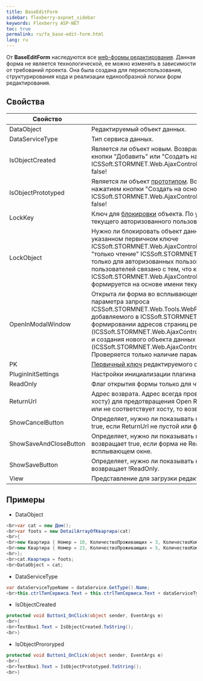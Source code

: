 ```yaml
---
title: BaseEditForm
sidebar: flexberry-aspnet_sidebar
keywords: Flexberry ASP-NET
toc: true
permalink: ru/fa_base-edit-form.html
lang: ru
---
```


От **BaseEditForm** наследуются все [web-формы редактирования](fa_editform.html). Данная форма не является технологической, ее можно изменять в зависимости от требований проекта.
Она была создана для переиспользования, структурирования кода и реализации единообразной логики форм редактирования.

## Свойства

|Свойство|Описание|
|---|---|
| DataObject | Редактируемый объект данных.|
| DataServiceType| Тип сервиса данных.|
| IsObjectCreated| Является ли объект новым.  Возвращает true в случае, когда объект создан нажатием кнопки "Добавить" или "Создать на основе".  В ICSSoft.STORMNET.Web.AjaxControls.Forms.BaseEditForm<T>.Preload() всегда возвращает false! | 
| IsObjectPrototyped| Является ли объект [прототипом](http://wiki.ics.perm.ru/DataObjectPrototype.ashx).  Возвращает true в случае, когда объект создан нажатием кнопки "Создать на основе".  В ICSSoft.STORMNET.Web.AjaxControls.Forms.BaseEditForm<T>.Preload() всегда возвращает false!|
| LockKey| Ключ для [блокировки](fw_readonly-win.html) объекта.  По умолчанию блокировка происходит по имени текущего авторизованного пользователя.|
| LockObject | Нужно ли блокировать объект данных.  По умолчанию блокировка включена при указанном первичном ключе ICSSoft.STORMNET.Web.AjaxControls.Forms.BaseEditForm<T>.PK, при выключенном режиме "только чтение" ICSSoft.STORMNET.Web.AjaxControls.Forms.BaseEditForm<T>.ReadOnly и только для авторизованных пользователей.  Требование авторизованности пользователей связано с тем, что ключ блокировки ICSSoft.STORMNET.Web.AjaxControls.Forms.BaseEditForm<T>.LockKey по умолчанию формируется на основе имени текущего авторизованного пользователя.|
| OpenInModalWindow | Открыта ли форма во всплывающем окне.  По умолчанию определяется на основе параметра запроса ICSSoft.STORMNET.Web.Tools.WebParamController.OpenedInNewWindowParamName, добавляемого в ICSSoft.STORMNET.Web.AjaxControls.WebObjectListView при формировании адресов страниц редактирования (ICSSoft.STORMNET.Web.AjaxControls.WebObjectListView.GetRealEditPage(System.String)) и создания нового объекта данных (ICSSoft.STORMNET.Web.AjaxControls.WebObjectListView.GetRealAddPage()).  Проверяется только наличие параметра. | 
| PK| [Первичный ключ](fo_primary-keys-objects.html) редактируемого объекта.|  
| PluginInitSettings | Настройки инициализации плагина формы редактирования.|
| ReadOnly | Флаг открытия формы только для чтения.|
| ReturnUrl | Адрес возврата.  Адрес всегда проверяется на "локальность" (соответствие текущему хосту) для предотвращения Open Redirection Attack.  Если адрес возврата отсутствует или не соответствует хосту, то возвращается адрес до корня сервера.|
| ShowCancelButton | Определяет, нужно ли показывать кнопку "Закрыть". В базовой реализации возвращает true, если ReturnUrl не пустой или форма открыта во всплывающем окне.|
| ShowSaveAndCloseButton | Определяет, нужно ли показывать кнопку "Сохранить и закрыть". В базовой реализации возвращает true, если форма не ReadOnly и ReturnUrl не пустой или форма открыта во всплывающем окне.|
| ShowSaveButton | Определяет, нужно ли показывать кнопку "Сохранить". В базовой реализации возвращает !ReadOnly.|
| View | Представление для загрузки редактируемых данных.|

## Примеры

* DataObject

```csharp
<br>var cat = new Дом();
<br>var foots = new DetailArrayOfКвартира(cat)
<br>{
<br>new Квартира { Номер = 10, КоличествоПроживающих = 3, КоличествоКомнат = 2 },
<br>new Квартира { Номер = 23, КоличествоПроживающих = 5, КоличествоКомнат = 4 },
<br>};
<br>cat.Квартира = foots;
<br>DataObject = cat;
```

* DataServiceType

```csharp
var dataServiceTypeName = dataService.GetType().Name;
<br>this.ctrlТипСервиса.Text = this.ctrlТипСервиса.Text + dataServiceTypeName;
```

* IsObjectCreated 

```csharp
protected void Button1_OnClick(object sender, EventArgs e)
<br>{
<br>TextBox1.Text = IsObjectCreated.ToString();
<br>}
```

* IsObjectProroryped

```csharp
protected void Button1_OnClick(object sender, EventArgs e)
<br>{
<br>TextBox1.Text = IsObjectPrototyped.ToString();
<br>}
```
